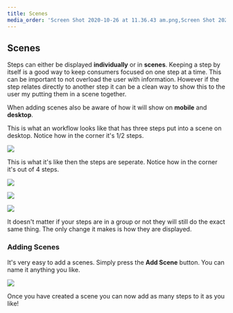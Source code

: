 ```yaml
---
title: Scenes
media_order: 'Screen Shot 2020-10-26 at 11.36.43 am.png,Screen Shot 2020-10-26 at 11.37.23 am.png,Screen Shot 2020-10-26 at 11.37.29 am.png,Screen Shot 2020-10-26 at 11.37.34 am.png,Screen Shot 2020-10-26 at 11.42.22 am.png,Screen Shot 2020-10-26 at 11.43.18 am.png,Screen Shot 2021-06-16 at 9.17.33 am.png'
---
```


## Scenes

Steps can either be displayed **individually** or in **scenes**. Keeping a step by itself is a good way to keep consumers focused on one step at a time. This can be important to not overload the user with information. However if the step relates directly to another step it can be a clean way to show this to the user my putting them in a scene together.

When adding scenes also be aware of how it will show on **mobile** and **desktop**.

This is what an workflow looks like that has three steps put into a scene on desktop. Notice how in the corner it's 1/2 steps.

![](https://help.spiff.com.au/user/pages/04.Spiff-Concepts/03.workflows/02.step-groups/Screen%20Shot%202020-10-26%20at%2011.36.43%20am.png)

This is what it's like then the steps are seperate. Notice how in the corner it's out of 4 steps.

![](https://help.spiff.com.au/user/pages/04.Spiff-Concepts/03.workflows/02.step-groups/Screen%20Shot%202020-10-26%20at%2011.37.23%20am.png)

![](https://help.spiff.com.au/user/pages/04.Spiff-Concepts/03.workflows/02.step-groups/Screen%20Shot%202020-10-26%20at%2011.37.29%20am.png)

![](https://help.spiff.com.au/user/pages/04.Spiff-Concepts/03.workflows/02.step-groups/Screen%20Shot%202020-10-26%20at%2011.37.34%20am.png)

It doesn't matter if your steps are in a group or not they will still do the exact same thing. The only change it makes is how they are displayed.

### Adding Scenes

It's very easy to add a scenes. Simply press the **Add Scene** button. You can name it anything you like.

![](https://help.spiff.com.au/user/pages/04.Spiff-Concepts/03.workflows/02.step-groups/Screen%20Shot%202021-06-16%20at%209.17.33%20am.png)

Once you have created a scene you can now add as many steps to it as you like!

